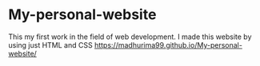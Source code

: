 # My-personal-website
This my first work in the field of web development. I made this website by using just HTML and CSS
https://madhurima99.github.io/My-personal-website/
